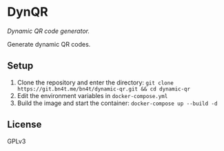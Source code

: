 # DynQR

*Dynamic QR code generator.*

Generate dynamic QR codes.


## Setup


1. Clone the repository and enter the directory: `git clone https://git.bn4t.me/bn4t/dynamic-qr.git
 && cd dynamic-qr`
2. Edit the environment variables in `docker-compose.yml`
3. Build the image and start the container: `docker-compose up --build -d`


## License

GPLv3
